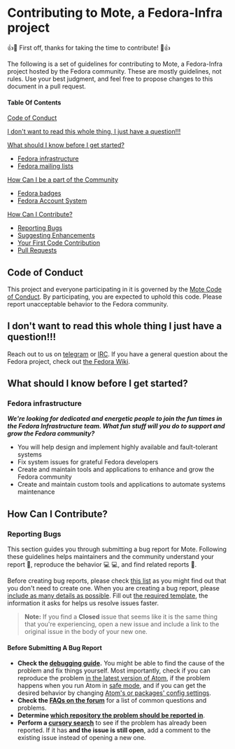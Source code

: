 # Contributing to Mote, a Fedora-Infra project

:+1::tada: First off, thanks for taking the time to contribute! :tada::+1:

The following is a set of guidelines for contributing to Mote, a Fedora-Infra project hosted by the Fedora community. These are mostly guidelines, not rules. Use your best judgment, and feel free to propose changes to this document in a pull request.

#### Table Of Contents

[Code of Conduct](#code-of-conduct)

[I don't want to read this whole thing, I just have a question!!!](#i-dont-want-to-read-this-whole-thing-i-just-have-a-question)

[What should I know before I get started?](#what-should-i-know-before-i-get-started)
  * [Fedora infrastructure](#fedora-infrastructure)
  * [Fedora mailing lists](#mailing-lists)

[How Can I be a part of the Community](#how-can-i-be-a-part-of-the-community)
  * [Fedora badges](#fedora-badges)
  * [Fedora Account System](#fas)

[How Can I Contribute?](#how-can-i-contribute)
  * [Reporting Bugs](#reporting-bugs)
  * [Suggesting Enhancements](#suggesting-enhancements)
  * [Your First Code Contribution](#your-first-code-contribution)
  * [Pull Requests](#pull-requests)

## Code of Conduct

This project and everyone participating in it is governed by the [Mote Code of Conduct](CODE_OF_CONDUCT.md). By participating, you are expected to uphold this code. Please report unacceptable behavior to the Fedora community.

## I don't want to read this whole thing I just have a question!!!

Reach out to us on [telegram](https://t.me/joinfedora) or [IRC](https://fedoraproject.org/wiki/How_to_use_IRC). If you have a general question about the Fedora project, check out [the Fedora Wiki](https://fedoraproject.org/wiki/).

## What should I know before I get started?

### Fedora infrastructure

***We're looking for dedicated and energetic people to join the fun times in the Fedora Infrastructure team. What fun stuff will you do to support and grow the Fedora community?***
- You will help design and implement highly available and fault-tolerant systems
- Fix system issues for grateful Fedora developers
- Create and maintain tools and applications to enhance and grow the Fedora community
- Create and maintain custom tools and applications to automate systems maintenance

## How Can I Contribute?

### Reporting Bugs

This section guides you through submitting a bug report for Mote. Following these guidelines helps maintainers and the community understand your report :pencil:, reproduce the behavior :computer: :computer:, and find related reports :mag_right:.

Before creating bug reports, please check [this list](#before-submitting-a-bug-report) as you might find out that you don't need to create one. When you are creating a bug report, please [include as many details as possible](#how-do-i-submit-a-good-bug-report). Fill out [the required template](https://github.com/atom/.github/blob/master/.github/ISSUE_TEMPLATE/bug_report.md), the information it asks for helps us resolve issues faster.

> **Note:** If you find a **Closed** issue that seems like it is the same thing that you're experiencing, open a new issue and include a link to the original issue in the body of your new one.

#### Before Submitting A Bug Report

* **Check the [debugging guide](https://flight-manual.atom.io/hacking-atom/sections/debugging/).** You might be able to find the cause of the problem and fix things yourself. Most importantly, check if you can reproduce the problem [in the latest version of Atom](https://flight-manual.atom.io/hacking-atom/sections/debugging/#update-to-the-latest-version), if the problem happens when you run Atom in [safe mode](https://flight-manual.atom.io/hacking-atom/sections/debugging/#check-if-the-problem-shows-up-in-safe-mode), and if you can get the desired behavior by changing [Atom's or packages' config settings](https://flight-manual.atom.io/hacking-atom/sections/debugging/#check-atom-and-package-settings).
* **Check the [FAQs on the forum](https://discuss.atom.io/c/faq)** for a list of common questions and problems.
* **Determine [which repository the problem should be reported in](#atom-and-packages)**.
* **Perform a [cursory search](https://github.com/search?q=+is%3Aissue+user%3Aatom)** to see if the problem has already been reported. If it has **and the issue is still open**, add a comment to the existing issue instead of opening a new one.
